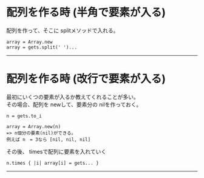 # 配列を作る時 (半角で要素が入る)
配列を作って、そこに splitメソッドで入れる。
~~~
array = Array.new
array = gets.split(' ')...
~~~
***

# 配列を作る時 (改行で要素が入る)
最初にいくつの要素が入るか教えてくれることが多い。  
その場合、配列を newして、要素分の nilを作っておく。
~~~
n = gets.to_i

array = Array.new(n)
=> n個分の要素(nil)ができる。
例えば n　= 3なら [nil, nil, nil]
~~~

その後、 timesで配列に要素を入れていく
~~~
n.times { |i| array[i] = gets... }
~~~
***
